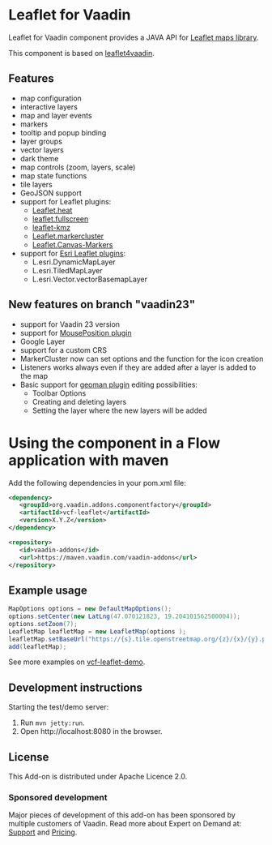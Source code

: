# Leaflet for Vaadin

Leaflet for Vaadin component provides a JAVA API for [Leaflet maps library](https://github.com/Leaflet/Leaflet).

This component is based on [leaflet4vaadin](https://github.com/Gubancs/leaflet4vaadin).

## Features
- map configuration
- interactive layers
- map and layer events
- markers
- tooltip and popup binding
- layer groups
- vector layers
- dark theme
- map controls (zoom, layers, scale)
- map state functions
- tile layers
- GeoJSON support
- support for Leaflet plugins: 
	- [Leaflet.heat](https://github.com/Leaflet/Leaflet.heat)
	- [leaflet.fullscreen](https://github.com/brunob/leaflet.fullscreen)
	- [leaflet-kmz](https://github.com/Raruto/leaflet-kmz)
	- [Leaflet.markercluster](https://github.com/Leaflet/Leaflet.markercluster)
	- [Leaflet.Canvas-Markers](https://github.com/eJuke/Leaflet.Canvas-Markers)
- support for [Esri Leaflet plugins](https://github.com/Esri/esri-leaflet): 
	- L.esri.DynamicMapLayer
	- L.esri.TiledMapLayer 
	- L.esri.Vector.vectorBasemapLayer

##  New features on branch "vaadin23"
- support for Vaadin 23 version
- support for [MousePosition plugin]("https://github.com/ardhi/Leaflet.MousePosition")
- Google Layer
- support for a custom CRS
- MarkerCluster now can set options and the function for the icon creation
- Listeners works always even if they are added after a layer is added to the map
- Basic support for [geoman plugin](https://github.com/geoman-io/leaflet-geoman) editing possibilities:
  - Toolbar Options
  - Creating and deleting layers
  - Setting the layer where the new layers will be added

# Using the component in a Flow application with maven

Add the following dependencies in your pom.xml file:

```xml
<dependency>
   <groupId>org.vaadin.addons.componentfactory</groupId>
   <artifactId>vcf-leaflet</artifactId>
   <version>X.Y.Z</version>
</dependency>
```
```xml
<repository>
   <id>vaadin-addons</id>
   <url>https://maven.vaadin.com/vaadin-addons</url>
</repository>
```

## Example usage

```java
MapOptions options = new DefaultMapOptions();
options.setCenter(new LatLng(47.070121823, 19.204101562500004));
options.setZoom(7);
LeafletMap leafletMap = new LeafletMap(options );
leafletMap.setBaseUrl("https://{s}.tile.openstreetmap.org/{z}/{x}/{y}.png");
add(leafletMap);
```

See more examples on [vcf-leaflet-demo](https://github.com/vaadin-component-factory/vcf-leaflet/tree/master/src/test/java/org/vaadin/addons/componentfactory/leaflet/demo/view).

## Development instructions

Starting the test/demo server:
1. Run `mvn jetty:run`.
2. Open http://localhost:8080 in the browser.

## License 

This Add-on is distributed under Apache Licence 2.0.

### Sponsored development
Major pieces of development of this add-on has been sponsored by multiple customers of Vaadin. Read more about Expert on Demand at: [Support](https://vaadin.com/support) and [Pricing](https://vaadin.com/pricing).
